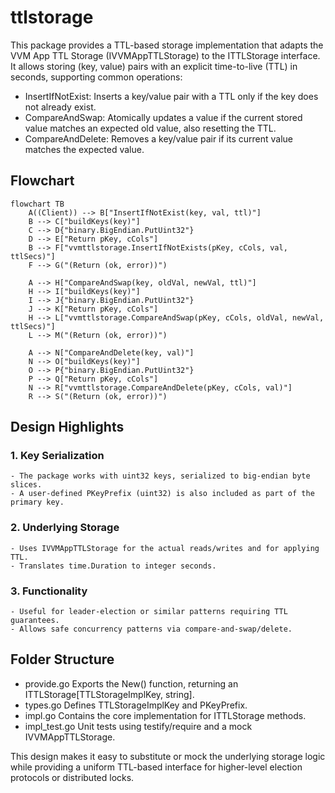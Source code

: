 # ttlstorage

This package provides a TTL-based storage implementation that adapts the VVM App TTL Storage (IVVMAppTTLStorage) to the ITTLStorage interface. It allows storing (key, value) pairs with an explicit time-to-live (TTL) in seconds, supporting common operations:
- InsertIfNotExist: Inserts a key/value pair with a TTL only if the key does not already exist.
- CompareAndSwap: Atomically updates a value if the current stored value matches an expected old value, also resetting the TTL.
- CompareAndDelete: Removes a key/value pair if its current value matches the expected value.

## Flowchart
```mermaid
flowchart TB
    A((Client)) --> B["InsertIfNotExist(key, val, ttl)"]
    B --> C["buildKeys(key)"]
    C --> D{"binary.BigEndian.PutUint32"}
    D --> E["Return pKey, cCols"]
    B --> F["vvmttlstorage.InsertIfNotExists(pKey, cCols, val, ttlSecs)"]
    F --> G("(Return (ok, error))")

    A --> H["CompareAndSwap(key, oldVal, newVal, ttl)"]
    H --> I["buildKeys(key)"]
    I --> J{"binary.BigEndian.PutUint32"}
    J --> K["Return pKey, cCols"]
    H --> L["vvmttlstorage.CompareAndSwap(pKey, cCols, oldVal, newVal, ttlSecs)"]
    L --> M("(Return (ok, error))")

    A --> N["CompareAndDelete(key, val)"]
    N --> O["buildKeys(key)"]
    O --> P{"binary.BigEndian.PutUint32"}
    P --> Q["Return pKey, cCols"]
    N --> R["vvmttlstorage.CompareAndDelete(pKey, cCols, val)"]
    R --> S("(Return (ok, error))")
```
## Design Highlights

### 1.	Key Serialization
	- The package works with uint32 keys, serialized to big-endian byte slices.
	- A user-defined PKeyPrefix (uint32) is also included as part of the primary key.
### 2.	Underlying Storage
	- Uses IVVMAppTTLStorage for the actual reads/writes and for applying TTL.
	- Translates time.Duration to integer seconds.
### 3.	Functionality
	- Useful for leader-election or similar patterns requiring TTL guarantees.
	- Allows safe concurrency patterns via compare-and-swap/delete.

## Folder Structure
- provide.go
Exports the New() function, returning an ITTLStorage[TTLStorageImplKey, string].
- types.go
Defines TTLStorageImplKey and PKeyPrefix.
- impl.go
Contains the core implementation for ITTLStorage methods.
- impl_test.go
Unit tests using testify/require and a mock IVVMAppTTLStorage.

This design makes it easy to substitute or mock the underlying storage logic while providing a uniform TTL-based interface for higher-level election protocols or distributed locks.